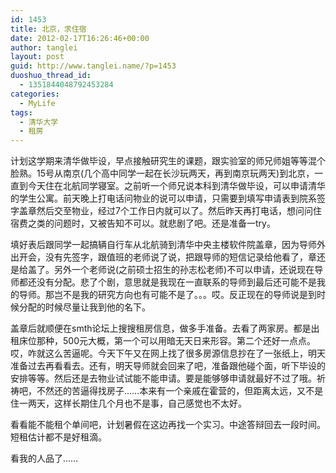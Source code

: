 ```yaml
---
id: 1453
title: 北京，求住宿
date: 2012-02-17T16:26:46+00:00
author: tanglei
layout: post
guid: http://www.tanglei.name/?p=1453
duoshuo_thread_id:
  - 1351844048792453284
categories:
  - MyLife
tags:
  - 清华大学
  - 租房
---
```

计划这学期来清华做毕设，早点接触研究生的课题，跟实验室的师兄师姐等等混个脸熟。15号从南京(几个高中同学一起在长沙玩两天，再到南京玩两天)到北京，一直到今天住在北航同学寝室。之前听一个师兄说本科到清华做毕设，可以申请清华的学生公寓。前天晚上打电话问物业的说可以申请，只需要到填写申请表到院系签字盖章然后交至物业，经过7个工作日内就可以了。然后昨天再打电话，想问问住宿费之类的问题时，又被告知不可以。就悲剧了吧。还是准备一try。

填好表后跟同学一起搞辆自行车从北航骑到清华中央主楼软件院盖章，因为导师外出开会，没有先签字，跟值班的老师说了说，把跟导师的短信记录给他看了，章还是给盖了。另外一个老师说(之前硕士招生的孙志松老师)不可以申请，还说现在导师都还没有分配。悲了个剧，意思就是我现在一直联系的导师到最后还可能不是我的导师。那岂不是我的研究方向也有可能不是了。。。哎。反正现在的导师说是到时候分配的时候尽量让我到他的名下。

盖章后就顺便在smth论坛上搜搜租房信息，做多手准备。去看了两家房。都是出租床位那种，500元大概，第一个可以用暗无天日来形容。第二个还好一点点。哎，咋就这么苦逼呢。今天下午又在网上找了很多房源信息抄在了一张纸上，明天准备过去再看看去。还有，明天导师就会回来了吧，准备跟他碰个面，听下毕设的安排等等。然后还是去物业试试能不能申请。要是能够够申请就最好不过了哦。祈祷吧，不然还的苦逼得找房子……本来有一个亲戚在霍营的，但距离太远，又不是住一两天，这样长期住几个月也不是事，自己感觉也不太好。

看看能不能租个单间吧，计划暑假在这边再找一个实习。中途答辩回去一段时间。短租估计都不是好租滴。

看我的人品了……
